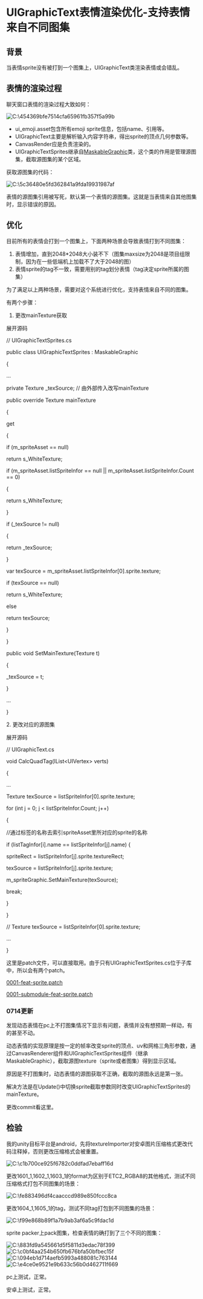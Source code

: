 # UIGraphicText表情渲染优化-支持表情来自不同图集

## 背景

当表情sprite没有被打到一个图集上，UIGraphicText类渲染表情或会错乱。

## 表情的渲染过程

聊天窗口表情的渲染过程大致如何：

![C:\\454369bfe7514cfa65961fb357f5a99b](media/620aa9915773654e87c2ed8201b32736.png)

-   ui_emoji.asset包含所有emoji sprite信息，包括name、引用等。
-   UIGraphicText主要是解析输入内容字符串，得出sprite的顶点几何参数等。
-   CanvasRender应是负责渲染的。
-   UIGraphicTextSprites继承自[MaskableGraphic](https://docs.unity.cn/cn/current/ScriptReference/UI.MaskableGraphic.html)类，这个类的作用是管理源图集，截取源图集的某个区域。

获取源图集的代码：

![C:\\5c36480e5fd362841a9fda19931987af](media/78a230605169741abf7b42ea9cf32942.tmp)

表情的源图集引用被写死，默认第一个表情的源图集。这就是当表情来自其他图集时，显示错误的原因。

## 优化

目前所有的表情会打到一个图集上，下面两种场景会导致表情打到不同图集：

1.  表情增加，直到2048\*2048大小装不下（图集maxsize为2048是项目组限制，因为在一些低端机上加载不了大于2048的图）
2.  表情sprite的tag不一致，需要用别的tag划分表情（tag决定sprite所属的图集）

为了满足以上两种场景，需要对这个系统进行优化，支持表情来自不同的图集。

有两个步骤：

1.  更改mainTexture获取

展开源码

// UIGraphicTextSprites.cs

public class UIGraphicTextSprites : MaskableGraphic

{

...

private Texture \_texSource; // 由外部传入改写mainTexture

public override Texture mainTexture

{

get

{

if (m_spriteAsset == null)

return s_WhiteTexture;

if (m_spriteAsset.listSpriteInfor == null \|\| m_spriteAsset.listSpriteInfor.Count == 0)

{

return s_WhiteTexture;

}

if (_texSource != null)

{

return \_texSource;

}

var texSource = m_spriteAsset.listSpriteInfor[0].sprite.texture;

if (texSource == null)

return s_WhiteTexture;

else

return texSource;

}

}

public void SetMainTexture(Texture t)

{

\_texSource = t;

}

...

}

2\. 更改对应的源图集

展开源码

// UIGraphicText.cs

void CalcQuadTag(IList\<UIVertex\> verts)

{

...

Texture texSource = listSpriteInfor[0].sprite.texture;

for (int j = 0; j \< listSpriteInfor.Count; j++)

{

//通过标签的名称去索引spriteAsset里所对应的sprite的名称

if (listTagInfor[i].name == listSpriteInfor[j].name) {

spriteRect = listSpriteInfor[j].sprite.textureRect;

texSource = listSpriteInfor[j].sprite.texture;

m_spriteGraphic.SetMainTexture(texSource);

break;

}

}

// Texture texSource = listSpriteInfor[0].sprite.texture;

...

}

这里是patch文件，可以直接取用。由于只有UIGraphicTextSprites.cs位于子库中，所以会有两个patch。

[0001-feat-sprite.patch](/download/attachments/71079962/0001-feat-sprite.patch?version=1&modificationDate=1620469376000&api=v2)

[0001-submodule-feat-sprite.patch](/download/attachments/71079962/0001-submodule-feat-sprite.patch?version=1&modificationDate=1620469377000&api=v2)

### 0714更新

发现动态表情在pc上不打图集情况下显示有问题，表情并没有想预期一样动，有的甚至不动。

动态表情的实现原理是按一定的帧率改变sprite的顶点、uv和网格三角形参数，通过CanvasRenderer组件和UIGraphicTextSprites组件（继承MaskableGraphic），截取源图texture（sprite或者图集）得到显示区域。

原因是不打图集时，动态表情的源图获取不正确，截取的源图永远是第一张。

解决方法是在Update()中切换sprite截取参数同时改变UIGraphicTextSprites的mainTexture。

更改commit看这里。

## 检验

我的unity目标平台是android，先将textureImporter对安卓图片压缩格式更改代码注释掉，否则更改压缩格式会被重置。

![C:\\c1b700ce925f6782c0ddfad7ebaff16d](media/3dbde81dd90a3504f493adc0aeb348f5.tmp)

更改1601_1,1602_1,1603_1的format为区别于ETC2_RGBA8的其他格式，测试不同压缩格式打包不同图集的场景：

![C:\\fe883496df4caacccd989e850fccc8ca](media/03742e0b64e62e87941c5ff8441ee88a.tmp)

更改1604_1,1605_1的tag，测试不同tag打包到不同图集的场景：

![C:\\f99e868b89f1a7b9ab3af6a5c9fdac1d](media/c9e62ff06615ff8ab9ab1b914721f146.tmp)

sprite packer上pack图集，检查表情的确打到了三个不同的图集：

![C:\\883fd9a545661d5f5811d3edac78f399](media/10e1096586b53ed9f944e9d5101c4241.tmp)![C:\\c0bf4aa254b650fb676bfa50bfbec15f](media/dc44a3625ccf585467173a0f9a8e574f.tmp) ![C:\\094eb1d714aefb5993a488081c763144](media/1b0894421887907ac78332cb31b81eca.tmp) ![C:\\e4ce0e9521e9b633c56b0d462711f669](media/ceb2cc566e9ddb1db29fc8a826ecd3a1.tmp)

pc上测试，正常。

安卓上测试，正常。
